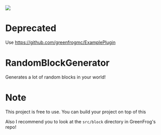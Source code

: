 <img src="https://cdn.discordapp.com/icons/1027320700022825030/18452bb7b7a051ca651b2c9b2c817846.webp?size=128">

# Deprecated

Use https://github.com/greenfrogmc/ExamplePlugin

# RandomBlockGenerator

Generates a lot of random blocks in your world!

# Note

This project is free to use. You can build your project on top of this

Also I recommend you to look at the `src/block` directory in GreenFrog's repo!
